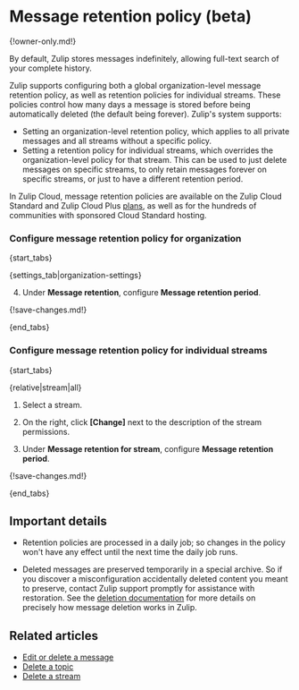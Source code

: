 # Message retention policy (beta)

{!owner-only.md!}

By default, Zulip stores messages indefinitely, allowing full-text
search of your complete history.

Zulip supports configuring both a global organization-level message
retention policy, as well as retention policies for individual
streams.  These policies control how many days a message is stored
before being automatically deleted (the default being forever).
Zulip's system supports:

* Setting an organization-level retention policy, which applies to
  all private messages and all streams without a specific policy.
* Setting a retention policy for individual streams, which overrides
  the organization-level policy for that stream.  This can be used to
  just delete messages on specific streams, to only retain messages
  forever on specific streams, or just to have a different retention
  period.

In Zulip Cloud, message retention policies are available on the Zulip
Cloud Standard and Zulip Cloud Plus [plans](https://zulip.com/plans),
as well as for the hundreds of communities with sponsored Cloud
Standard hosting.

### Configure message retention policy for organization

{start_tabs}

{settings_tab|organization-settings}

4. Under **Message retention**, configure **Message retention period**.

{!save-changes.md!}

{end_tabs}

### Configure message retention policy for individual streams

{start_tabs}

{relative|stream|all}

1. Select a stream.

1. On the right, click **[Change]** next to the description of the stream
   permissions.

1. Under **Message retention for stream**, configure **Message retention period**.

{!save-changes.md!}

{end_tabs}

## Important details

* Retention policies are processed in a daily job; so changes in the
  policy won't have any effect until the next time the daily job runs.

* Deleted messages are preserved temporarily in a special archive.  So
if you discover a misconfiguration accidentally deleted content you
meant to preserve, contact Zulip support promptly for assistance with
restoration.  See the [deletion
documentation](/help/edit-or-delete-a-message#how-deletion-works) for
more details on precisely how message deletion works in Zulip.

## Related articles

* [Edit or delete a message](/help/edit-or-delete-a-message)
* [Delete a topic](/help/delete-a-topic)
* [Delete a stream](/help/delete-a-stream)
